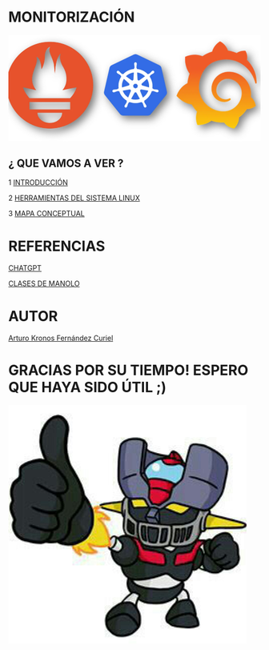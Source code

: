 # MONITORIZACIÓN

 ![portada](img/portada.jpg)

## ¿ QUE VAMOS A VER ?

1 [INTRODUCCIÓN](INTRODUCCION.md)

2 [HERRAMIENTAS DEL SISTEMA LINUX](PROCESOS.md)

3 [MAPA CONCEPTUAL](img/mapa2.png)

# REFERENCIAS

 [CHATGPT](https://www.chatgpt.com)
 
 [CLASES DE MANOLO](https://blogsaverroes.juntadeandalucia.es/iesrodrigocaro/)

 # AUTOR
 [Arturo Kronos Fernández Curiel ](https://github.com/ArturoKronos)

 # GRACIAS POR SU TIEMPO! ESPERO QUE HAYA SIDO ÚTIL ;)

 ![maz](img/maz.jpg)
